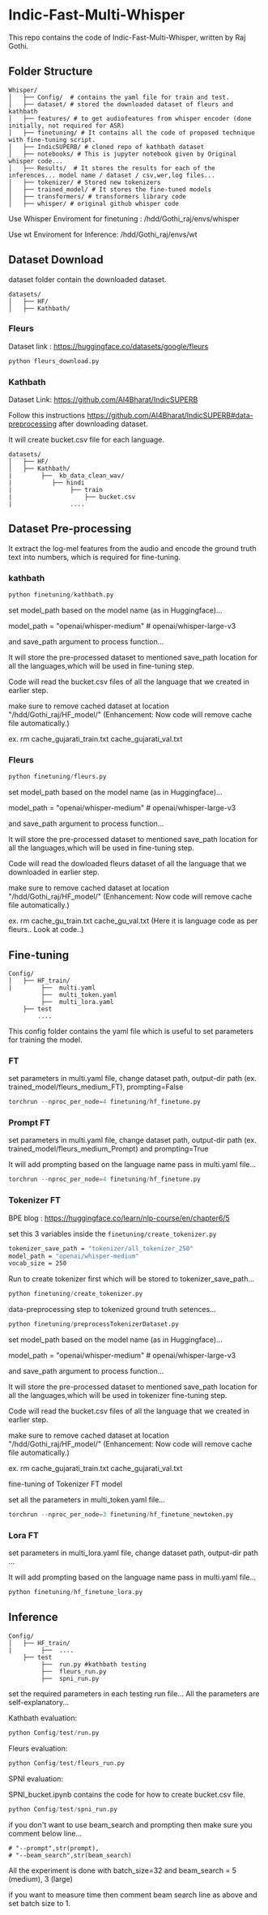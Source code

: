 # Indic-Fast-Multi-Whisper

This repo contains the code of Indic-Fast-Multi-Whisper, written by Raj Gothi.

## Folder Structure
```
Whisper/
│   ├── Config/  # contains the yaml file for train and test.
│   ├── dataset/ # stored the downloaded dataset of fleurs and kathbath
│   ├── features/ # to get audiofeatures from whisper encoder (done initially, not required for ASR)
│   ├── finetuning/ # It contains all the code of proposed technique with fine-tuning script.
│   ├── IndicSUPERB/ # cloned repo of kathbath dataset
│   ├── notebooks/ # This is jupyter notebook given by Original whisper code...
│   ├── Results/  # It stores the results for each of the inferences... model name / dataset / csv,wer,log files...
│   ├── tokenizer/ # Stored new tokenizers
│   ├── trained_model/ # It stores the fine-tuned models
│   ├── transformers/ # transformers library code
│   ├── whisper/ # original github whisper code
```



Use Whisper Enviroment for finetuning :  /hdd/Gothi_raj/envs/whisper

Use wt Enviroment for Inference: /hdd/Gothi_raj/envs/wt




## Dataset Download

dataset folder contain the downloaded dataset.
```
datasets/
│   ├── HF/
│   ├── Kathbath/     
```

### Fleurs

Dataset link : https://huggingface.co/datasets/google/fleurs

```python
python fleurs_download.py
```

### Kathbath

Dataset Link: https://github.com/AI4Bharat/IndicSUPERB

Follow this instructions https://github.com/AI4Bharat/IndicSUPERB#data-preprocessing after downloading dataset.

It will create bucket.csv file for each language.

```
datasets/
│   ├── HF/
│   ├── Kathbath/
|        ├──  kb_data_clean_wav/
|           ├── hindi
|                ├── train 
|                    ├── bucket.csv
|                ....
```

## Dataset Pre-processing

It extract the log-mel features from the audio and encode the ground truth text into numbers, which is required for fine-tuning.

### kathbath

```python
python finetuning/kathbath.py
```

set model_path based on the model name (as in Huggingface)...

model_path = "openai/whisper-medium" # openai/whisper-large-v3


and save_path argument to process function...

It will store the pre-processed dataset to mentioned save_path location for all the languages,which will be used in fine-tuning step.

Code will read the bucket.csv files of all the language that we created in earlier step.

make sure to remove cached dataset at location "/hdd/Gothi_raj/HF_model/"   (Enhancement: Now code will remove cache file automatically.)

ex. rm cache_gujarati_train.txt cache_gujarati_val.txt



### Fleurs

```python
python finetuning/fleurs.py
```

set model_path based on the model name (as in Huggingface)...

model_path = "openai/whisper-medium" # openai/whisper-large-v3


and save_path argument to process function...

It will store the pre-processed dataset to mentioned save_path location for all the languages,which will be used in fine-tuning step.

Code will read the dowloaded fleurs dataset of all the language that we downloaded in earlier step.

make sure to remove cached dataset at location "/hdd/Gothi_raj/HF_model/"  (Enhancement: Now code will remove cache file automatically.)

ex. rm cache_gu_train.txt cache_gu_val.txt
(Here it is language code as per fleurs.. Look at code..)


## Fine-tuning

```
Config/
│   ├── HF_train/
|        ├──  multi.yaml
         ├──  multi_token.yaml
         ├──  multi_lora.yaml
    ├── test
        ....
```

This config folder contains the yaml file which is useful to set parameters for training the model.

### FT

set parameters in multi.yaml file, change dataset path, output-dir path (ex. trained_model/fleurs_medium_FT), prompting=False

```python
torchrun --nproc_per_node=4 finetuning/hf_finetune.py
```


### Prompt FT

set parameters in multi.yaml file, change dataset path, output-dir path (ex. trained_model/fleurs_medium_Prompt) and prompting=True

It will add prompting based on the language name pass in multi.yaml file...

```python
torchrun --nproc_per_node=4 finetuning/hf_finetune.py
```


### Tokenizer FT

BPE blog : https://huggingface.co/learn/nlp-course/en/chapter6/5

set this 3 variables inside the ```finetuning/create_tokenizer.py```

```bash
tokenizer_save_path = "tokenizer/all_tokenizer_250"
model_path = "openai/whisper-medium"
vocab_size = 250
```

Run to create tokenizer first which will be stored to tokenizer_save_path...

```python
python finetuning/create_tokenizer.py
```

data-preprocessing step to tokenized ground truth setences...

```python
python finetuning/preprocessTokenizerDataset.py
```

set model_path based on the model name (as in Huggingface)...

model_path = "openai/whisper-medium" # openai/whisper-large-v3

and save_path argument to process function...

It will store the pre-processed dataset to mentioned save_path location for all the languages,which will be used in tokenizer fine-tuning step.

Code will read the bucket.csv files of all the language that we created in earlier step.

make sure to remove cached dataset at location "/hdd/Gothi_raj/HF_model/"  (Enhancement: Now code will remove cache file automatically.)

ex. rm cache_gujarati_train.txt cache_gujarati_val.txt


fine-tuning of Tokenizer FT model

set all the parameters in multi_token.yaml file...

```python
torchrun --nproc_per_node=3 finetuning/hf_finetune_newtoken.py
```

### Lora FT

set parameters in multi_lora.yaml file, change dataset path, output-dir path ...

It will add prompting based on the language name pass in multi.yaml file...

```python
python finetuning/hf_finetune_lora.py
```


## Inference


```
Config/
│   ├── HF_train/
|        ├──  ....
    ├── test
         ├──  run.py #kathbath testing
         ├──  fleurs_run.py
         ├──  spni_run.py
```

set the required parameters in each testing run file... All the parameters are self-explanatory...

Kathbath evaluation:

```python
python Config/test/run.py
```

Fleurs evaluation:

```python
python Config/test/fleurs_run.py
```

SPNI evaluation:

SPNI_bucket.ipynb contains the code for how to create bucket.csv file.

```python
python Config/test/spni_run.py
```

if you don't want to use beam_search and prompting then make sure you comment below line...

    # "--prompt",str(prompt),
    # "--beam_search",str(beam_search)

All the experiment is done with batch_size=32 and beam_search = 5 (medium), 3 (large)

if you want to measure time then comment beam search line as above and set batch size to 1. 

